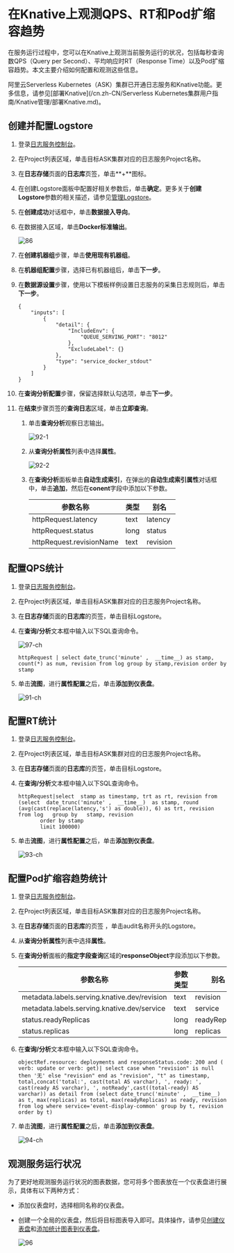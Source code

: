 # 在Knative上观测QPS、RT和Pod扩缩容趋势

在服务运行过程中，您可以在Knative上观测当前服务运行的状况，包括每秒查询数QPS（Query per Second）、平均响应时RT（Response Time）以及Pod扩缩容趋势。本文主要介绍如何配置和观测这些信息。

阿里云Serverless Kubernetes（ASK）集群已开通日志服务和Knative功能。更多信息，请参见[部署Knative](/cn.zh-CN/Serverless Kubernetes集群用户指南/Knative管理/部署Knative.md)。

## 创建并配置Logstore

1.  登录[日志服务控制台](https://sls.console.aliyun.com)。

2.  在Project列表区域，单击目标ASK集群对应的日志服务Project名称。

3.  在**日志存储**页面的**日志库**页签，单击**+**图标。

4.  在创建Logstore面板中配置好相关参数后，单击**确定**。更多关于**创建Logstore**参数的相关描述，请参见[管理Logstore](/cn.zh-CN/数据采集/准备工作/管理Logstore.md)。

5.  在**创建成功**对话框中，单击**数据接入导向**。

6.  在数据接入区域，单击**Docker标准输出**。

    ![86](https://static-aliyun-doc.oss-accelerate.aliyuncs.com/assets/img/zh-CN/4874619061/p205975.png)

7.  在**创建机器组**步骤，单击**使用现有机器组**。

8.  在**机器组配置**步骤，选择已有机器组后，单击**下一步**。

9.  在**数据源设置**步骤，使用以下模板样例设置日志服务的采集日志规则后，单击**下一步**。

    ```
    {
        "inputs": [
            {
                "detail": {
                    "IncludeEnv": {
                        "QUEUE_SERVING_PORT": "8012"
                    },
                    "ExcludeLabel": {}
                },
                "type": "service_docker_stdout"
            }
        ]
    }
    ```

10. 在**查询分析配置**步骤，保留选择默认勾选项，单击**下一步**。

11. 在**结束**步骤页签的**查询日志**区域，单击**立即查询**。

    1.  单击**查询分析**观察日志输出。

        ![92-1](https://static-aliyun-doc.oss-accelerate.aliyuncs.com/assets/img/zh-CN/4874619061/p206185.png)

    2.  从**查询分析属性**列表中选择**属性**。

        ![92-2](https://static-aliyun-doc.oss-accelerate.aliyuncs.com/assets/img/zh-CN/4874619061/p206189.png)

    3.  在**查询分析**面板单击**自动生成索引**，在弹出的**自动生成索引属性**对话框中，单击**追加**，然后在**conent**字段中添加以下参数。

        |参数名称|类型|别名|
        |----|--|--|
        |httpRequest.latency|text|latency|
        |httpRequest.status|long|status|
        |httpRequest.revisionName|text|revision|


## 配置QPS统计

1.  登录[日志服务控制台](https://sls.console.aliyun.com)。

2.  在Project列表区域，单击目标ASK集群对应的日志服务Project名称。

3.  在**日志存储**页面的**日志库**的页签，单击目标Logstore。

4.  在**查询/分析**文本框中输入以下SQL查询命令。

    ![97-ch](https://static-aliyun-doc.oss-accelerate.aliyuncs.com/assets/img/zh-CN/4676329061/p207338.png)

    ```
    httpRequest | select date_trunc('minute' ,  __time__) as stamp, count(*) as num, revision from log group by stamp,revision order by stamp
    ```

5.  单击**流图**，进行**属性配置**之后，单击**添加到仪表盘**。

    ![91-ch](https://static-aliyun-doc.oss-accelerate.aliyuncs.com/assets/img/zh-CN/4874619061/p206816.png)


## 配置RT统计

1.  登录[日志服务控制台](https://sls.console.aliyun.com)。

2.  在Project列表区域，单击目标ASK集群对应的日志服务Project名称。

3.  在**日志存储**页面的**日志库**的页签，单击目标Logstore。

4.  在**查询/分析**文本框中输入以下SQL查询命令。

    ```
    httpRequest|select  stamp as timestamp, trt as rt, revision from (select  date_trunc('minute' ,  __time__)  as stamp, round (avg(cast(replace(latency,'s') as double)), 6) as trt, revision   from log   group by   stamp, revision
           order by stamp 
           limit 100000)
    ```

5.  单击**流图**，进行**属性配置**之后，单击**添加到仪表盘**。

    ![93-ch](https://static-aliyun-doc.oss-accelerate.aliyuncs.com/assets/img/zh-CN/4874619061/p206866.png)


## 配置Pod扩缩容趋势统计

1.  登录[日志服务控制台](https://sls.console.aliyun.com)。

2.  在Project列表区域，单击目标ASK集群对应的日志服务Project名称。

3.  在**日志存储**页面的**日志库**的页签 ，单击audit名称开头的Logstore。

4.  从**查询分析属性**列表中选择**属性**。

5.  在**查询分析**面板的**指定字段查询**区域的**responseObject**字段添加以下参数。

    |参数名称|参数类型|别名|
    |----|----|--|
    |metadata.labels.serving.knative.dev/revision|text|revision|
    |metadata.labels.serving.knative.dev/service|text|service|
    |status.readyReplicas|long|readyReplicas|
    |status.replicas|long|replicas|

6.  在**查询/分析**文本框中输入以下SQL查询命令。

    ```
    objectRef.resource: deployments and responseStatus.code: 200 and ( verb: update or verb: get)| select case when "revision" is null then '无' else "revision" end as "revision", "t" as timestamp, total,concat('total:', cast(total AS varchar), ', ready: ', cast(ready AS varchar), ', notReady',cast((total-ready) AS varchar)) as detail from (select date_trunc('minute' ,  __time__) as t, max(replicas) as total, max(readyReplicas) as ready, revision from log where service='event-display-common' group by t, revision order by t)
    ```

7.  单击**流图**，进行**属性配置**之后，单击**添加到仪表盘**。

    ![94-ch](https://static-aliyun-doc.oss-accelerate.aliyuncs.com/assets/img/zh-CN/4874619061/p206950.png)


## 观测服务运行状况

为了更好地观测服务运行状况的图表数据，您可将多个图表放在一个仪表盘进行展示，具体有以下两种方式：

-   添加仪表盘时，选择相同名称的仪表盘。
-   创建一个全局的仪表盘，然后将目标图表导入即可。具体操作，请参见[创建仪表盘](/cn.zh-CN/可视化与告警/仪表盘/创建仪表盘.md)和[添加统计图表到仪表盘](/cn.zh-CN/可视化与告警/仪表盘/添加统计图表到仪表盘.md)。

    ![96](https://static-aliyun-doc.oss-accelerate.aliyuncs.com/assets/img/zh-CN/4874619061/p206990.png)


